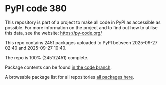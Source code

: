 # PyPI code 380

This repository is part of a project to make all code in PyPI as accessible as possible. For more information 
on the project and to find out how to utilise this data, see the website: https://py-code.org/

This repo contains 2451 packages uploaded to PyPI between 
2025-09-27 02:40 and 2025-09-27 10:40.

The repo is 100% (2451/2451) complete.

Package contents can be found [in the code branch](https://github.com/pypi-data/pypi-mirror-380/tree/code/packages).

A browsable package list for all repositories [all packages here](https://py-code.org/repositories/pypi-mirror-380).


